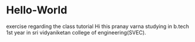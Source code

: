 # Hello-World
exercise regarding the class tutorial
Hi this pranay varna studying in b.tech 1st year in sri vidyaniketan college of engineering(SVEC).
